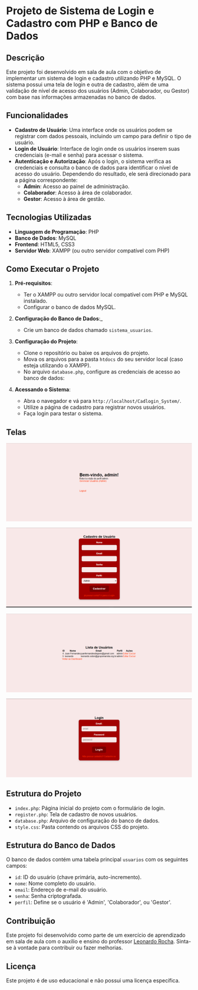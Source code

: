 # Projeto de Sistema de Login e Cadastro com PHP e Banco de Dados

## Descrição

Este projeto foi desenvolvido em sala de aula com o objetivo de implementar um sistema de login e cadastro utilizando PHP e MySQL. O sistema possui uma tela de login e outra de cadastro, além de uma validação de nível de acesso dos usuários (Admin, Colaborador, ou Gestor) com base nas informações armazenadas no banco de dados.

## Funcionalidades

- **Cadastro de Usuário**: Uma interface onde os usuários podem se registrar com dados pessoais, incluindo um campo para definir o tipo de usuário.
- **Login de Usuário**: Interface de login onde os usuários inserem suas credenciais (e-mail e senha) para acessar o sistema.
- **Autenticação e Autorização**: Após o login, o sistema verifica as credenciais e consulta o banco de dados para identificar o nível de acesso do usuário. Dependendo do resultado, ele será direcionado para a página correspondente:
  - **Admin**: Acesso ao painel de administração.
  - **Colaborador**: Acesso à área de colaborador.
  - **Gestor**: Acesso à área de gestão.

## Tecnologias Utilizadas

- **Linguagem de Programação**: PHP
- **Banco de Dados**: MySQL
- **Frontend**: HTML5, CSS3
- **Servidor Web**: XAMPP (ou outro servidor compatível com PHP)

## Como Executar o Projeto

1. **Pré-requisitos**:
   - Ter o XAMPP ou outro servidor local compatível com PHP e MySQL instalado.
   - Configurar o banco de dados MySQL.

2. **Configuração do Banco de Dados**:_
   - Crie um banco de dados chamado `sistema_usuarios`.
  

3. **Configuração do Projeto**:
   - Clone o repositório ou baixe os arquivos do projeto.
   - Mova os arquivos para a pasta `htdocs` do seu servidor local (caso esteja utilizando o XAMPP).
   - No arquivo `database.php`, configure as credenciais de acesso ao banco de dados:


4. **Acessando o Sistema**:
   - Abra o navegador e vá para `http://localhost/Cadlogin_System/`.
   - Utilize a página de cadastro para registrar novos usuários.
   - Faça login para testar o sistema.

## Telas
 
![Bem Vindo](imgforreadme/bemvindo.png)

![Cadastro](imgforreadme/cadastro.png)

![Lista de Usuarios](imgforreadme/listadeusu.png)

![Login](imgforreadme/login.png)



## Estrutura do Projeto

- `index.php`: Página inicial do projeto com o formulário de login.
- `register.php`: Tela de cadastro de novos usuários.
- `database.php`: Arquivo de configuração do banco de dados.
- `style.css`: Pasta contendo os arquivos CSS do projeto.

## Estrutura do Banco de Dados

O banco de dados contém uma tabela principal `usuarios` com os seguintes campos:

- `id`: ID do usuário (chave primária, auto-incremento).
- `nome`: Nome completo do usuário.
- `email`: Endereço de e-mail do usuário.
- `senha`: Senha criptografada.
- `perfil`: Define se o usuário é 'Admin', 'Colaborador', ou 'Gestor'.

## Contribuição

Este projeto foi desenvolvido como parte de um exercício de aprendizado em sala de aula com o auxilio e ensino do professor <a href="https://github.com/leonardossrocha">Leonardo Rocha</a>. Sinta-se à vontade para contribuir ou fazer melhorias.

## Licença

Este projeto é de uso educacional e não possui uma licença específica.
